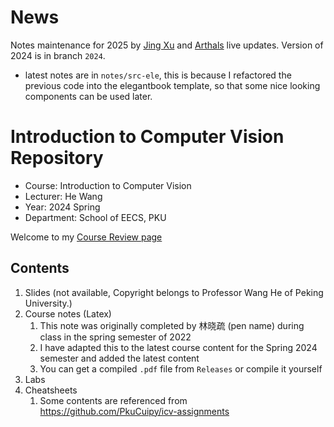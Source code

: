 # News
Notes maintenance for 2025 by [Jing Xu](iculizhi.github.io) and [Arthals](https://arthals.ink/) live updates. Version of 2024 is in branch `2024`.
- latest notes are in `notes/src-ele`, this is because I  refactored the previous code into the elegantbook template, so that some nice looking components can be used later.

# Introduction to Computer Vision Repository

- Course: Introduction to Computer Vision
- Lecturer: He Wang
- Year: 2024 Spring
- Department: School of EECS, PKU

Welcome to my [Course Review page](https://www.lyt0112.com/blog/course_review-zh)

## Contents

1. Slides (not available, Copyright belongs to Professor Wang He of Peking University.)
2. Course notes (Latex)
   1. This note was originally completed by 林晓疏 (pen name) during class in the spring semester of 2022
   2. I have adapted this to the latest course content for the Spring 2024 semester and added the latest content
   3. You can get a compiled `.pdf` file from `Releases` or compile it yourself
3. Labs
4. Cheatsheets
   1. Some contents are referenced from https://github.com/PkuCuipy/icv-assignments
